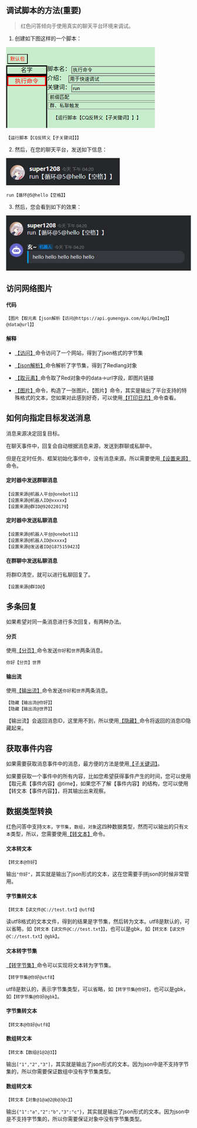 ## 调试脚本的方法(重要)

> 红色问答倾向于使用真实的聊天平台环境来调试。

1. 创建如下图这样的一个脚本：

![Alt text](image.png)
```
【运行脚本【CQ反转义【子关键词】】】
```

2. 然后，在您的聊天平台，发送如下信息：

![Alt text](image-2.png)

```
run【循环@5@hello【空格】】
```

3. 然后，您会看到如下的效果：

![Alt text](image-1.png)

## 访问网络图片

#### 代码
```
【图片【取元素【json解析【访问@https://api.gumengya.com/Api/DmImg】】@data@url】】
```

#### 解释
* [【访问】](/detailref/?id=访问)命令访问了一个网站，得到了json格式的字节集

* [【json解析】](/detailref/?id=json解析)命令解析了字节集，得到了Redlang对象

* [【取元素】](/detailref/?id=取元素)命令取了Red对象中的data->url字段，即图片链接

* [【图片】](/detailref/?id=图片)命令，构造了一张图片。【图片】命令，其实是输出了平台支持的特殊格式的文本，您如果对此感到好奇，可以使用[【打印日志】](/detailref/?id=打印日志)命令查看。

## 如何向指定目标发送消息

消息来源决定回复目标。

在聊天事件中，回复会自动根据消息来源，发送到群聊或私聊中。

但是在定时任务、框架初始化事件中，没有消息来源。所以需要使用[【设置来源】](/detailref/?id=设置来源)命令。

#### 定时器中发送群聊消息

```
【设置来源@机器人平台@onebot11】
【设置来源@机器人ID@xxxxx】
【设置来源@群ID@920220179】
```

#### 定时器中发送私聊消息

```
【设置来源@机器人平台@onebot11】
【设置来源@机器人ID@xxxxx】
【设置来源@发送者ID@1875159423】
```

#### 在群聊中发送私聊消息
将群ID清空，就可以进行私聊回复了。
```
【设置来源@群ID@】
```

## 多条回复

如果希望对同一条消息进行多次回复，有两种办法。

#### 分页
使用[【分页】](/detailref/?id=分页)命令发送`你好`和`世界`两条消息。

```
你好【分页】世界
```

#### 输出流
使用[【输出流】](/detailref/?id=输出流)命令发送`你好`和`世界`两条消息。

```
【隐藏【输出流@你好】】
【隐藏【输出流@世界】】
```
【输出流】会返回消息ID，这里用不到，所以使用[【隐藏】](/detailref/?id=隐藏)命令将返回的消息ID隐藏起来。

## 获取事件内容

如果需要获取消息事件中的消息，最方便的方法是使用[【子关键词】](/detailref/?id=子关键词)。

如果要获取一个事件中的所有内容，比如您希望获得事件产生的时间，您可以使用【取元素【事件内容】@time】，如果您不了解【事件内容】的结构，您可以使用【转文本【事件内容】】，将其输出出来观察。

## 数据类型转换

红色问答中支持`文本`，`字节集`，`数组`，`对象`这四种数据类型，然而可以输出的只有`文本`类型，所以，您需要使用[【转文本】](/detailref/?id=转文本)命令。

#### 文本转文本

```
【转文本@你好】
```
输出```"你好"```，其实就是输出了json形式的文本，这在您需要手拼json的时候非常管用。

#### 字节集转文本

```
【转文本【读文件@C://test.txt】@utf8】
```
读utf8格式的文本文件，得到的结果是字节集，然后转为文本。utf8是默认的，可以省略，如`【转文本【读文件@C://test.txt】】`，也可以是gbk，如`【转文本【读文件@C://test.txt】@gbk】`。

#### 文本转字节集
[【转字节集】](/detailref/?id=转字节集)命令可以实现将文本转为字节集。

```
【转字节集@你好@utf8】
```
utf8是默认的，表示字节集类型，可以省略，如`【转字节集@你好】`，也可以是gbk，如`【转字节集@你好@gbk】`。

#### 字节集转文本

```
【转文本@你好@utf8】
```

#### 数组转文本

```
【转文本【数组@1@2@3】】
```
输出`["1","2","3"]`，其实就是输出了json形式的文本。因为json中是不支持字节集的，所以你需要保证数组中没有字节集类型。

#### 数组转文本

```
【转文本【对象@1@a@2@b@3@c】】
```
输出`{"1":"a","2":"b","3":"c"}`，其实就是输出了json形式的文本。因为json中是不支持字节集的，所以你需要保证对象中没有字节集类型。

